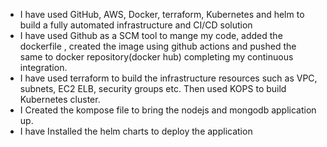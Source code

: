 -	I have used GitHub, AWS, Docker, terraform, Kubernetes and helm to build a fully automated infrastructure and CI/CD solution
-	I have used Github as a SCM tool to mange my code, added the dockerfile , created the image using github actions and pushed the same to docker repository(docker hub) completing my continuous integration.
-	I have used terraform to build the infrastructure resources such as VPC, subnets, EC2 ELB, security groups etc. Then used KOPS to build Kubernetes cluster. 
-	I Created the kompose file to bring the nodejs and mongodb application up. 
-	I have Installed the helm charts to deploy the application 
